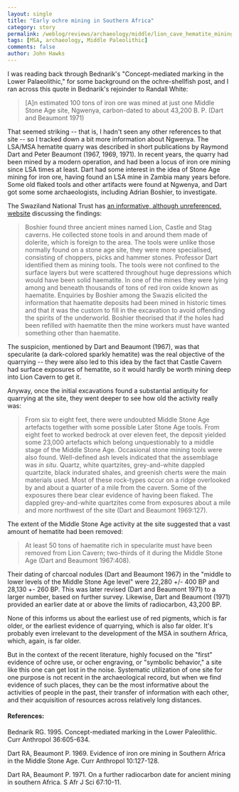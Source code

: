 ```yaml
---
layout: single 
title: "Early ochre mining in Southern Africa" 
category: story
permalink: /weblog/reviews/archaeology/middle/lion_cave_hematite_mining_2007.html
tags: [MSA, archaeology, Middle Paleolithic] 
comments: false 
author: John Hawks 
---
```



<p>
I was reading back through Bednarik's "Concept-mediated marking in the Lower Palaeolithic," for some background on the ochre-shellfish post, and I ran across this quote in Bednarik's rejoinder to Randall White: 
</p>

<blockquote>[A]n estimated 100 tons of iron ore was mined at just one Middle Stone Age site, Ngwenya, carbon-dated to about 43,200 B. P. (Dart and Beaumont 1971)</blockquote>

<p>
That seemed striking -- that is, I hadn't seen any other references to that site -- so I tracked down a bit more information about Ngwenya. The LSA/MSA hematite quarry was described in short publications by Raymond Dart and Peter Beaumont (1967, 1969, 1971). In recent years, the quarry had been mined by a modern operation, and had been a locus of iron ore mining since LSA times at least. Dart had some interest in the idea of Stone Age mining for iron ore, having found an LSA mine in Zambia many years before. Some old flaked tools and other artifacts were found at Ngwenya, and Dart got some some archaeologists, including Adrian Boshier, to investigate. 
</p>

<p>
The Swaziland National Trust has <a href="http://www.sntc.org.sz/cultural/malarch.asp">an informative, although unreferenced, website</a> discussing the findings: 
</p>

<blockquote>Boshier found three ancient mines named Lion, Castle and Stag caverns. He collected stone tools in and around them made of dolerite, which is foreign to the area. The tools were unlike those normally found on a stone age site, they were more specialised, consisting of choppers, picks and hammer stones. Professor Dart identified them as mining tools. The tools were not confined to the surface layers but were scattered throughout huge depressions which would have been solid haematite. In one of the mines they were lying among and beneath thousands of tons of red iron oxide known as haematite. Enquiries by Boshier among the Swazis elicited the information that haematite deposits had been mined in historic times and that it was the custom to fill in the excavation to avoid offending the spirits of the underworld. Boshier theorised that if the holes had been refilled with haematite then the mine workers must have wanted something other than haematite.</blockquote>

<p>
The suspicion, mentioned by Dart and Beaumont (1967), was that specularite (a dark-colored sparkly hematite) was the real objective of the quarrying -- they were also led to this idea by the fact that Castle Cavern had surface exposures of hematite, so it would hardly be worth mining deep into Lion Cavern to get it. 
</p>

<p>
Anyway, once the initial excavations found a substantial antiquity for quarrying at the site, they went deeper to see how old the activity really was:
</p>

<blockquote>From six to eight feet, there were undoubted Middle Stone Age artefacts together with some possible Later Stone Age tools. From eight feet to worked bedrock at over eleven feet, the deposit yielded some 23,000 artefacts which belong unquestionably to a middle stage of the Middle Stone Age. Occasional stone mining tools were also found. Well-defined ash levels indicated that the assemblage was <i>in situ</i>. Quartz, white quartzites, grey-and-white dappled quartzite, black indurated shales, and greenish cherts were the main materials used. Most of these rock-types occur on a ridge overlooked by and about a quarter of a mile from the cavern. Some of the exposures there bear clear evidence of having been flaked. The dappled grey-and-white quartzites come from exposures about a mile and more northwest of the site (Dart and Beaumont 1969:127).</blockquote>

<p>
The extent of the Middle Stone Age activity at the site suggested that a vast amount of hematite had been removed: 
</p>

<blockquote>At least 50 tons of haematite rich in specularite must have been removed from Lion Cavern; two-thirds of it during the Middle Stone Age (Dart and Beaumont 1967:408). </blockquote>

<p>
Their dating of charcoal nodules (Dart and Beaumont 1967) in the "middle to lower levels of the Middle Stone Age level" were 22,280 +/- 400 BP and 28,130 +- 260 BP. This was later revised (Dart and Beaumont 1971) to a larger number, based on further survey. Likewise, Dart and Beaumont (1971) provided an earlier date at or above the limits of radiocarbon, 43,200 BP. 
</p>

<p>
None of this informs us about the earliest use of red pigments, which is far older, or the earliest evidence of quarrying, which is also far older. It's probably even irrelevant to the development of the MSA in southern Africa, which, again, is far older. 
</p>

<p>
But in the context of the recent literature, highly focused on the "first" evidence of ochre use, or ocher engraving, or "symbolic behavior," a site like this one can get lost in the noise. Systematic utilization of one site for one purpose is not recent in the archaeological record, but when we find evidence of such places, they can be the most informative about the activities of people in the past, their transfer of information with each other, and their acquisition of resources across relatively long distances. 
</p>

<h4>References:</h4>

<p class="cite">Bednarik RG. 1995. Concept-mediated marking in the Lower Paleolithic. Curr Anthropol 36:605-634. </p>

<p class="cite"Dart RA, Beaumont P. 1967. Amazing antiquity of mining in Southern Africa. Nature 216:407-408. <a href="http://dx.doi.org/10.1038/216407a0</a>doi:10.1038/216407a0</a></p>

<p class="cite">Dart RA, Beaumont P. 1969. Evidence of iron ore mining in Southern Africa in the Middle Stone Age. Curr Anthropol 10:127-128.</p>

<p class="cite">Dart RA, Beaumont P. 1971. On a further radiocarbon date for ancient mining in southern Africa. S Afr J Sci 67:10-11.</p>


